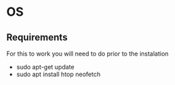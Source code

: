 # OS

## Requirements

For this to work you will need to do prior to the instalation
  - sudo apt-get update
  - sudo apt install htop neofetch
